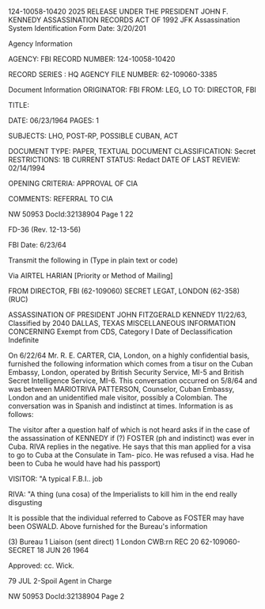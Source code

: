124-10058-10420
2025 RELEASE UNDER THE PRESIDENT JOHN F. KENNEDY ASSASSINATION RECORDS ACT OF 1992
JFK Assassination System
Identification Form
Date:
3/20/201

Agency Information

AGENCY: FBI
RECORD NUMBER: 124-10058-10420

RECORD SERIES : HQ
AGENCY FILE NUMBER: 62-109060-3385

Document Information
ORIGINATOR: FBI
FROM: LEG, LO
TO: DIRECTOR, FBI

TITLE:

DATE: 06/23/1964
PAGES: 1

SUBJECTS: LHO, POST-RP, POSSIBLE CUBAN, ACT

DOCUMENT TYPE: PAPER, TEXTUAL DOCUMENT
CLASSIFICATION: Secret
RESTRICTIONS: 1B
CURRENT STATUS: Redact
DATE OF LAST REVIEW: 02/14/1994

OPENING CRITERIA: APPROVAL OF CIA

COMMENTS: REFERRAL TO CIA

NW 50953 DocId:32138904 Page 1 22

FD-36 (Rev. 12-13-56)

FBI
Date: 6/23/64

Transmit the following in (Type in plain text or code)

Via AIRTEL HARIAN [Priority or Method of Mailing]

FROM DIRECTOR, FBI (62-109060) SECRET
LEGAT, LONDON (62-358) (RUC)

ASSASSINATION OF PRESIDENT
JOHN FITZGERALD KENNEDY 11/22/63, Classified by 2040
DALLAS, TEXAS
MISCELLANEOUS INFORMATION CONCERNING Exempt from CDS, Category I
Date of Declassification Indefinite

On 6/22/64 Mr. R. E. CARTER, CIA, London, on a
highly confidential basis, furnished the following information
which comes from a tisur on the Cuban Embassy, London, operated
by British Security Service, MI-5 and British Secret Intelligence
Service, MI-6. This conversation occurred on 5/8/64 and was
between MARIOTRIVA PATTERSON, Counselor, Cuban Embassy, London
and an unidentified male visitor, possibly a Colombian. The
conversation was in Spanish and indistinct at times. Information is as follows:

The visitor after a question half of which is
not heard asks if in the case of the assassination of
KENNEDY if (?) FOSTER (ph and indistinct) was ever in
Cuba. RIVA replies in the negative. He says that this man
applied for a visa to go to Cuba at the Consulate in Tam-
pico. He was refused a visa. Had he been to Cuba he would
have had his passport)

VISITOR: "A typical F.B.I.. job

RIVA: "A thing (una cosa) of the Imperialists to kill
him in the end really disgusting

It is possible that the individual referred to
Cabove as FOSTER may have been OSWALD. Above furnished for the
Bureau's information

(3) Bureau
1 Liaison (sent direct)
1 London
CWB:rn
REC 20
62-109060-
SECRET 18 JUN 26 1964

Approved: cc. Wick.

79 JUL 2-Spoil Agent in Charge

NW 50953 DocId:32138904 Page 2
